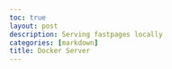 ```yaml
---
toc: true
layout: post
description: Serving fastpages locally
categories: [markdown]
title: Docker Server
---
```


